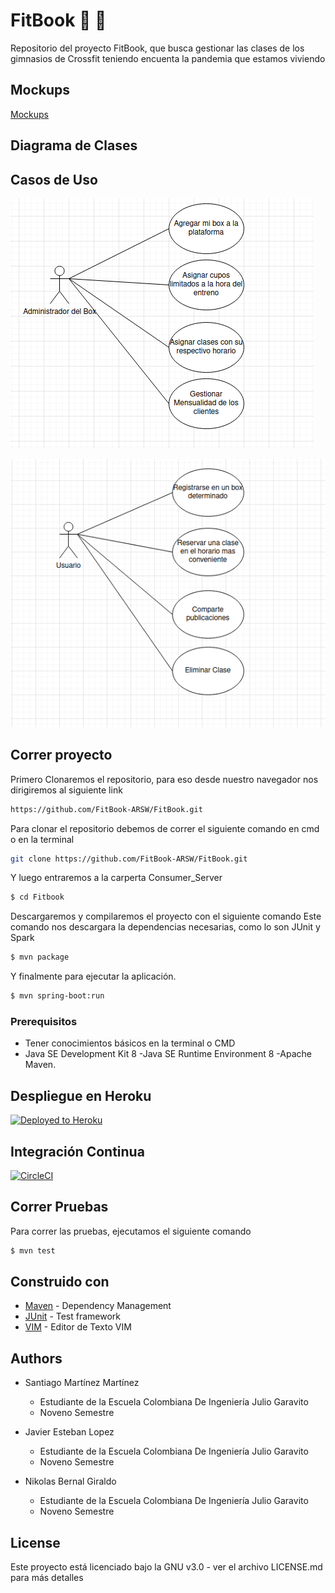 # FitBook :bicyclist: :mountain_bicyclist:

Repositorio del proyecto FitBook, que busca gestionar las clases de los gimnasios de Crossfit teniendo encuenta la pandemia que estamos viviendo

## Mockups

[Mockups](https://app.moqups.com/lH5QmmXTxY/view)

## Diagrama de Clases

## Casos de Uso

![Administrador de Box](./img/casosdeusouno.png)

![Usuario Comun](./img/casosdeusodos.png)

## Correr proyecto

Primero Clonaremos el repositorio, para eso desde nuestro navegador nos dirigiremos al siguiente link

```sh
https://github.com/FitBook-ARSW/FitBook.git
```

Para clonar el repositorio debemos de correr el siguiente comando en cmd o en la terminal 

```sh
git clone https://github.com/FitBook-ARSW/FitBook.git
 ```

 Y luego entraremos a la carperta Consumer_Server

```sh
$ cd Fitbook
 ```
Descargaremos y compilaremos el proyecto con el siguiente comando
Este comando nos descargara la dependencias necesarias, como lo son JUnit y Spark

 ```sh
$ mvn package
 ```
 Y finalmente para ejecutar la aplicación.

 ```sh
$ mvn spring-boot:run
 ```

### Prerequisitos

* Tener conocimientos básicos en la terminal o CMD
* Java SE Development Kit 8 -Java SE Runtime Environment 8 -Apache Maven.


## Despliegue en Heroku

[![Deployed to Heroku](https://www.herokucdn.com/deploy/button.png)](https://secure-lake-15708.herokuapp.com/)

## Integración Continua

[![CircleCI](https://circleci.com/gh/FitBookApp/Back_FitBook.svg?style=svg)](https://app.circleci.com/pipelines/github/FitBookApp/Back_FitBook)

## Correr Pruebas

Para correr las pruebas, ejecutamos el siguiente comando

```sh
$ mvn test
 ```

## Construido con

* [Maven](https://maven.apache.org/) - Dependency Management
* [JUnit](https://mvnrepository.com/artifact/junit/junit) - Test framework
* [VIM](https://www.vim.org/download.php) - Editor de Texto VIM

## Authors

 - Santiago Martínez Martínez 
    - Estudiante de la Escuela Colombiana De Ingeniería Julio Garavito 
    - Noveno Semestre

 - Javier Esteban Lopez
    - Estudiante de la Escuela Colombiana De Ingeniería Julio Garavito 
    - Noveno Semestre

 - Nikolas Bernal Giraldo
    - Estudiante de la Escuela Colombiana De Ingeniería Julio Garavito 
    - Noveno Semestre

## License

Este proyecto está licenciado bajo la GNU v3.0 - ver el archivo LICENSE.md para más detalles
 
